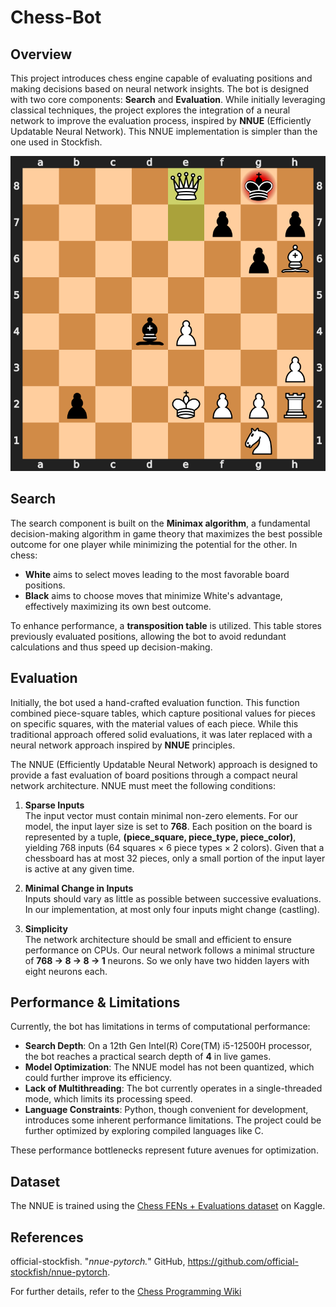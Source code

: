 # Chess-Bot

## Overview

This project introduces chess engine capable of evaluating positions and making decisions based on neural network insights. The bot is designed with two core components: **Search** and **Evaluation**. While initially leveraging classical techniques, the project explores the integration of a neural network to improve the evaluation process, inspired by **NNUE** (Efficiently Updatable Neural Network). This NNUE implementation is simpler than the one used in Stockfish.

<p align="center">
  <img src="images/output.svg" alt="A Chessboard illustration">
</p>

## Search

The search component is built on the **Minimax algorithm**, a fundamental decision-making algorithm in game theory that maximizes the best possible outcome for one player while minimizing the potential for the other. In chess:

- **White** aims to select moves leading to the most favorable board positions.
- **Black** aims to choose moves that minimize White's advantage, effectively maximizing its own best outcome.

To enhance performance, a **transposition table** is utilized. This table stores previously evaluated positions, allowing the bot to avoid redundant calculations and thus speed up decision-making.

## Evaluation

Initially, the bot used a hand-crafted evaluation function. This function combined piece-square tables, which capture positional values for pieces on specific squares, with the material values of each piece. While this traditional approach offered solid evaluations, it was later replaced with a neural network approach inspired by **NNUE** principles.

The NNUE (Efficiently Updatable Neural Network) approach is designed to provide a fast evaluation of board positions through a compact neural network architecture. NNUE must meet the following conditions:

1. **Sparse Inputs**  
The input vector must contain minimal non-zero elements. For our model, the input layer size is set to **768**. Each position on the board is represented by a tuple, **(piece_square, piece_type, piece_color)**, yielding 768 inputs (64 squares × 6 piece types × 2 colors). Given that a chessboard has at most 32 pieces, only a small portion of the input layer is active at any given time.

2. **Minimal Change in Inputs**  
Inputs should vary as little as possible between successive evaluations. In our implementation, at most only four inputs might change (castling).

3. **Simplicity**   
The network architecture should be small and efficient to ensure performance on CPUs. Our neural network follows a minimal structure of **768 -> 8 -> 8 -> 1** neurons. So we only have two hidden layers with eight neurons each.

## Performance & Limitations
Currently, the bot has limitations in terms of computational performance:

- **Search Depth**: On a 12th Gen Intel(R) Core(TM) i5-12500H processor, the bot reaches a practical search depth of **4** in live games.
- **Model Optimization**: The NNUE model has not been quantized, which could further improve its efficiency.
- **Lack of Multithreading**: The bot currently operates in a single-threaded mode, which limits its processing speed.
- **Language Constraints**: Python, though convenient for development, introduces some inherent performance limitations. The project could be further optimized by exploring compiled languages like C.

These performance bottlenecks represent future avenues for optimization.

## Dataset
The NNUE is trained using the [Chess FENs + Evaluations dataset](https://www.kaggle.com/datasets/dev102/chess-fens-evaluations-dataset) on Kaggle.

## References
official-stockfish. "*nnue-pytorch.*" GitHub, https://github.com/official-stockfish/nnue-pytorch.

For further details, refer to the [Chess Programming Wiki](https://www.chessprogramming.org/Main_Page)
